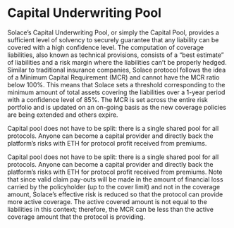 # Capital Underwriting Pool

Solace’s Capital Underwriting Pool, or simply the Capital Pool, provides a sufficient level of solvency to securely guarantee that any liability can be covered with a high confidence level. The computation of coverage liabilities, also known as technical provisions, consists of a “best estimate” of liabilities and a risk margin where the liabilities can’t be properly hedged. Similar to traditional insurance companies, Solace protocol follows the idea of a Minimum Capital Requirement (MCR) and cannot have the MCR ratio below 100%. This means that Solace sets a threshold corresponding to the minimum amount of total assets covering the liabilities over a 1-year period with a confidence level of 85%. The MCR is set across the entire risk portfolio and is updated on an on-going basis as the new coverage policies are being extended and others expire.

Capital pool does not have to be split: there is a single shared pool for all protocols. Anyone can become a capital provider and directly back the platform’s risks with ETH for protocol profit received from premiums.

Capital pool does not have to be split: there is a single shared pool for all protocols. Anyone can become a capital provider and directly back the platform’s risks with ETH for protocol profit received from premiums.
Note that since valid claim pay-outs will be made in the amount of financial loss carried by the policyholder (up to the cover limit) and not in the coverage amount, Solace’s effective risk is reduced so that the protocol can provide more active coverage. The active covered amount is not equal to the liabilities in this context; therefore, the MCR can be less than the active coverage amount that the protocol is providing.
